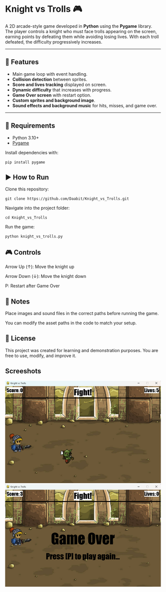 # Knight vs Trolls 🎮

A 2D arcade-style game developed in **Python** using the **Pygame** library.  
The player controls a knight who must face trolls appearing on the screen, earning points by defeating them while avoiding losing lives. With each troll defeated, the difficulty progressively increases.

---

## 🚀 Features
- Main game loop with event handling.
- **Collision detection** between sprites.
- **Score and lives tracking** displayed on screen.
- **Dynamic difficulty** that increases with progress.
- **Game Over screen** with restart option.
- **Custom sprites and background image**.
- **Sound effects and background music** for hits, misses, and game over.

---

## 📂 Requirements
- Python 3.10+
- [Pygame](https://www.pygame.org/)

Install dependencies with:
```
pip install pygame
```

## ▶️ How to Run

Clone this repository:
```
git clone https://github.com/Daabit/Knight_vs_Trolls.git
```

Navigate into the project folder:
```
cd Knight_vs_Trolls
```

Run the game:
```
python knight_vs_trolls.py
```
## 🎮 Controls

Arrow Up (↑): Move the knight up

Arrow Down (↓): Move the knight down

P: Restart after Game Over

## 📌 Notes

Place images and sound files in the correct paths before running the game.

You can modify the asset paths in the code to match your setup.

## 📜 License

This project was created for learning and demonstration purposes.
You are free to use, modify, and improve it.

## Screeshots
![Gameplay screenshot](screenshots/kvst_game_1.png)
![Gameplay screenshot](screenshots/kvst_game_2.png)
